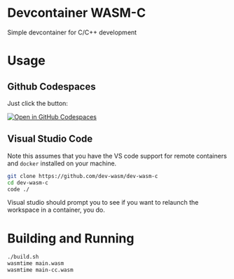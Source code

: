 # Devcontainer WASM-C
Simple devcontainer for C/C++ development

# Usage

## Github Codespaces
Just click the button:

[![Open in GitHub Codespaces](https://github.com/codespaces/badge.svg)](https://github.com/codespaces/new?hide_repo_select=true&ref=main&repo=575629237)

## Visual Studio Code
Note this assumes that you have the VS code support for remote containers and `docker` installed 
on your machine.

```sh
git clone https://github.com/dev-wasm/dev-wasm-c
cd dev-wasm-c
code ./
```

Visual studio should prompt you to see if you want to relaunch the workspace in a container, you do.

# Building and Running

```sh
./build.sh
wasmtime main.wasm
wasmtime main-cc.wasm
```
